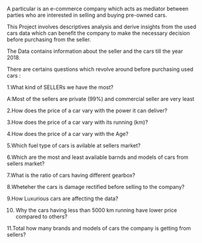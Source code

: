 A particular is an e-commerce company which acts as mediator between parties who are interested in selling and buying pre-owned cars.

This Project involves descriptives analysis and derive insights from the used cars data which can benefit the company to make the necessary decision before purchasing from the seller.

The Data contains information about the seller and the cars till the year 2018.

There are certains questions which revolve around before purchasing used cars :

1.What kind of SELLERs we have the most?

A:Most of the sellers are private (99%) and commercial seller are very least

2.How does the price of a car vary with the power it can deliver?

3.How does the price of a car vary with its running (km)?

4.How does the price of a car vary with the Age?

5.Which fuel type of cars is avilable at sellers market?

6.Which are the most and least available barnds and models of cars from sellers market?

7.What is the ratio of cars having different gearbox?

8.Wheteher the cars is damage rectified before selling to the company?

9.How Luxurious cars are affecting the data?

10. Why the cars having less than 5000 km running have lower price compared to others?

11.Total how many brands and models of cars the company is getting from sellers?
